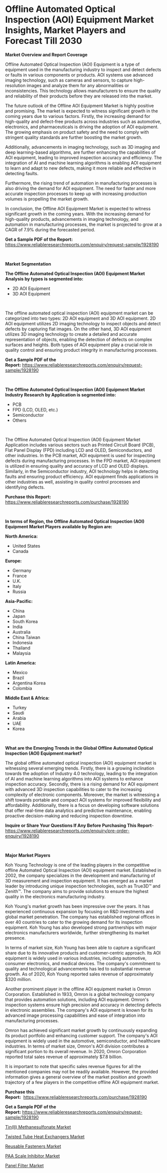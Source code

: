 <p><h1>Offline Automated Optical Inspection (AOI) Equipment Market Insights, Market Players and Forecast Till 2030</h1></p><p><strong>Market Overview and Report Coverage</strong></p>
<p><p>Offline Automated Optical Inspection (AOI) Equipment is a type of equipment used in the manufacturing industry to inspect and detect defects or faults in various components or products. AOI systems use advanced imaging technology, such as cameras and sensors, to capture high-resolution images and analyze them for any abnormalities or inconsistencies. This technology allows manufacturers to ensure the quality and reliability of their products before they are released into the market.</p><p>The future outlook of the Offline AOI Equipment Market is highly positive and promising. The market is expected to witness significant growth in the coming years due to various factors. Firstly, the increasing demand for high-quality and defect-free products across industries such as automotive, electronics, and pharmaceuticals is driving the adoption of AOI equipment. The growing emphasis on product safety and the need to comply with stringent quality standards are further boosting the market growth.</p><p>Additionally, advancements in imaging technology, such as 3D imaging and deep learning-based algorithms, are further enhancing the capabilities of AOI equipment, leading to improved inspection accuracy and efficiency. The integration of AI and machine learning algorithms is enabling AOI equipment to learn and adapt to new defects, making it more reliable and effective in detecting faults.</p><p>Furthermore, the rising trend of automation in manufacturing processes is also driving the demand for AOI equipment. The need for faster and more accurate inspection processes to keep up with increasing production volumes is propelling the market growth.</p><p>In conclusion, the Offline AOI Equipment Market is expected to witness significant growth in the coming years. With the increasing demand for high-quality products, advancements in imaging technology, and automation in manufacturing processes, the market is projected to grow at a CAGR of 7.9% during the forecasted period.</p></p>
<p><strong>Get a Sample PDF of the Report:</strong> <a href="https://www.reliableresearchreports.com/enquiry/request-sample/1928190">https://www.reliableresearchreports.com/enquiry/request-sample/1928190</a></p>
<p>&nbsp;</p>
<p><strong>Market Segmentation</strong></p>
<p><strong>The Offline Automated Optical Inspection (AOI) Equipment Market Analysis by types is segmented into:</strong></p>
<p><ul><li>2D AOI Equipment</li><li>3D AOI Equipment</li></ul></p>
<p>&nbsp;</p>
<p><p>The offline automated optical inspection (AOI) equipment market can be categorized into two types: 2D AOI equipment and 3D AOI equipment. 2D AOI equipment utilizes 2D imaging technology to inspect objects and detect defects by capturing flat images. On the other hand, 3D AOI equipment utilizes 3D imaging technology to create a detailed and accurate representation of objects, enabling the detection of defects on complex surfaces and heights. Both types of AOI equipment play a crucial role in quality control and ensuring product integrity in manufacturing processes.</p></p>
<p><strong>Get a Sample PDF of the Report:</strong>&nbsp;<a href="https://www.reliableresearchreports.com/enquiry/request-sample/1928190">https://www.reliableresearchreports.com/enquiry/request-sample/1928190</a></p>
<p>&nbsp;</p>
<p><strong>The Offline Automated Optical Inspection (AOI) Equipment Market Industry Research by Application is segmented into:</strong></p>
<p><ul><li>PCB</li><li>FPD (LCD, OLED, etc.)</li><li>Semiconductor</li><li>Others</li></ul></p>
<p>&nbsp;</p>
<p><p>The Offline Automated Optical Inspection (AOI) Equipment Market Application includes various sectors such as Printed Circuit Board (PCB), Flat Panel Display (FPD) including LCD and OLED, Semiconductors, and other industries. In the PCB market, AOI equipment is used for inspecting defects during manufacturing processes. In the FPD market, AOI equipment is utilized in ensuring quality and accuracy of LCD and OLED displays. Similarly, in the Semiconductor industry, AOI technology helps in detecting faults and ensuring product efficiency. AOI equipment finds applications in other industries as well, assisting in quality control processes and identifying defects.</p></p>
<p><strong>Purchase this Report:</strong>&nbsp; <a href="https://www.reliableresearchreports.com/purchase/1928190">https://www.reliableresearchreports.com/purchase/1928190</a></p>
<p>&nbsp;</p>
<p><strong>In terms of Region, the Offline Automated Optical Inspection (AOI) Equipment Market Players available by Region are:</strong></p>
<p>
    <p> <strong> North America: </strong>
        <ul>
            <li>United States</li>
            <li>Canada</li>
        </ul>
        </p> 
    <p> <strong> Europe: </strong>
        <ul>
            <li>Germany</li>
            <li>France</li>
            <li>U.K.</li>
            <li>Italy</li>
            <li>Russia</li>
        </ul>
        </p> 
    <p> <strong> Asia-Pacific: </strong>
        <ul>
            <li>China</li>
            <li>Japan</li>
            <li>South Korea</li>
            <li>India</li>
            <li>Australia</li>
            <li>China Taiwan</li>
            <li>Indonesia</li>
            <li>Thailand</li>
            <li>Malaysia</li>
        </ul>
        </p> 
    <p> <strong> Latin America: </strong>
        <ul>
            <li>Mexico</li>
            <li>Brazil</li>
            <li>Argentina Korea</li>
            <li>Colombia</li>
        </ul>
        </p> 
    <p> <strong> Middle East & Africa: </strong>
        <ul>
            <li>Turkey</li>
            <li>Saudi</li>
            <li>Arabia</li>
            <li>UAE</li>
            <li>Korea</li>
        </ul>
    </p>
    </p>
<p>&nbsp;</p>
<p><strong>What are the Emerging Trends in the Global Offline Automated Optical Inspection (AOI) Equipment market?</strong></p>
<p><p>The global offline automated optical inspection (AOI) equipment market is witnessing several emerging trends. Firstly, there is a growing inclination towards the adoption of Industry 4.0 technology, leading to the integration of AI and machine learning algorithms into AOI systems to enhance inspection accuracy. Secondly, there is a rising demand for AOI equipment with advanced 3D inspection capabilities to cater to the increasing complexity of electronic components. Moreover, the market is witnessing a shift towards portable and compact AOI systems for improved flexibility and affordability. Additionally, there is a focus on developing software solutions that offer real-time data analytics and predictive maintenance, enabling proactive decision-making and reducing inspection downtime.</p></p>
<p><strong>Inquire or Share Your Questions If Any Before Purchasing This Report</strong>- <a href="https://www.reliableresearchreports.com/enquiry/pre-order-enquiry/1928190">https://www.reliableresearchreports.com/enquiry/pre-order-enquiry/1928190</a></p>
<p>&nbsp;</p>
<p><strong>Major Market Players</strong></p>
<p><p>Koh Young Technology is one of the leading players in the competitive offline Automated Optical Inspection (AOI) equipment market. Established in 2002, the company specializes in the development and manufacturing of 3D measurement and inspection equipment. It has emerged as a market leader by introducing unique inspection technologies, such as True3D™ and Zenith™. The company aims to provide solutions to ensure the highest quality in the electronics manufacturing industry.</p><p>Koh Young's market growth has been impressive over the years. It has experienced continuous expansion by focusing on R&D investments and global market penetration. The company has established regional offices in over 40 countries to cater to the growing demand for its inspection equipment. Koh Young has also developed strong partnerships with major electronics manufacturers worldwide, further strengthening its market presence.</p><p>In terms of market size, Koh Young has been able to capture a significant share due to its innovative products and customer-centric approach. Its AOI equipment is widely used in various industries, including automotive, consumer electronics, and medical devices. The company's commitment to quality and technological advancements has led to substantial revenue growth. As of 2020, Koh Young reported sales revenue of approximately $320 million.</p><p>Another prominent player in the offline AOI equipment market is Omron Corporation. Established in 1933, Omron is a global technology company that provides automation solutions, including AOI equipment. Omron's inspection systems ensure high precision and accuracy in detecting defects in electronic assemblies. The company's AOI equipment is known for its advanced image processing capabilities and ease of integration into manufacturing processes.</p><p>Omron has achieved significant market growth by continuously expanding its product portfolio and enhancing customer support. The company's AOI equipment is widely used in the automotive, semiconductor, and healthcare industries. In terms of market size, Omron's AOI division contributes a significant portion to its overall revenue. In 2020, Omron Corporation reported total sales revenue of approximately $7.8 billion.</p><p>It is important to note that specific sales revenue figures for all the mentioned companies may not be readily available. However, the provided information gives a general overview of the market position and growth trajectory of a few players in the competitive offline AOI equipment market.</p></p>
<p><strong>Purchase this Report:</strong>&nbsp;&nbsp;<a href="https://www.reliableresearchreports.com/purchase/1928190">https://www.reliableresearchreports.com/purchase/1928190</a></p>
<p></p>
<p><strong>Get a Sample PDF of the Report:</strong>&nbsp;<a href="https://www.reliableresearchreports.com/enquiry/request-sample/1928190">https://www.reliableresearchreports.com/enquiry/request-sample/1928190</a></p>
<p><p><a href="https://www.linkedin.com/pulse/tinii-methanesulfonate-market-share-amp-new-trends-analysis-4fwpf/">Tin(II) Methanesulfonate Market</a></p><p><a href="https://github.com/dzharov81/Market-Research-Report-List-1/blob/main/twisted-tube-heat-exchangers-market.md">Twisted Tube Heat Exchangers Market</a></p><p><a href="https://medium.com/@marieriley2012/reusable-fasteners-market-size-market-outlook-and-market-forecast-2023-to-2030-fd5229b8a509">Reusable Fasteners Market</a></p><p><a href="https://www.linkedin.com/pulse/paa-scale-inhibitor-market-insights-players-forecast-till-h1quf/">PAA Scale Inhibitor Market</a></p><p><a href="https://github.com/scarol104/Market-Research-Report-List-1/blob/main/panel-filter-market.md">Panel Filter Market</a></p></p>